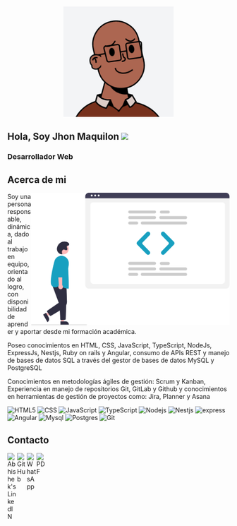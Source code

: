 <div align="center">
<img src="avatar.png"  width="250px"/>
</div>

## Hola, Soy Jhon Maquilon <img src="https://media.giphy.com/media/hvRJCLFzcasrR4ia7z/giphy.gif" width="25px"/> 


### Desarrollador Web


 ## Acerca de mi
<img align="right" src="https://github.com/JFredMC/JFredMC/blob/main/undraw_code_review_re_woeb.svg" width="450" height="300"/>
 
Soy una persona responsable, dinámica, dado al trabajo en equipo, orientado al logro, con disponibilidad de aprender y aportar desde mi formación académica.

Poseo conocimientos en HTML, CSS, JavaScript, TypeScript, NodeJs, ExpressJs, Nestjs, Ruby on rails y Angular, consumo de APIs REST y manejo de bases de datos SQL a través del gestor de bases de datos MySQL y PostgreSQL

Conocimientos en metodologías ágiles de gestión: Scrum y Kanban, Experiencia en manejo de repositorios Git, GitLab y Github y conocimientos en herramientas de gestión de proyectos como: Jira, Planner y Asana

<p>
  <img alt="HTML5" src="https://img.shields.io/badge/-HTML5-fff?style=flat-square&logo=html5&logoColor=blanco" />
  <img alt="CSS" src="https://img.shields.io/badge/-CSS-007ACC?style=flat-square&logo=CSS3&logoColor=white" />
  <img alt="JavaScript" src="https://img.shields.io/badge/-JS-F0db4f?style=flat-square&logo=javascript&logoColor=white" />
  <img alt="TypeScript" src="https://img.shields.io/badge/-TS-3178c6?style=flat-square&logo=typescript&logoColor=white" />
  <img alt="Nodejs" src="https://img.shields.io/badge/-Nodejs-43853d?style=flat-square&logo=Node.js&logoColor=white" />
  <img alt="Nestjs" src="https://img.shields.io/badge/Nestjs-%23E0234E.svg?style=flat-square&logo=nestjs&logoColor=white" />
  <img alt="express" src="https://img.shields.io/badge/-Express-AFACAB?style=flat-square&logo=express&logoColor=white" />
  <img alt="Angular" src="https://img.shields.io/badge/Angular-%23DD0031.svg?style=flat-square&logo=angular&logoColor=white" />
  <img alt="Mysql" src="https://img.shields.io/badge/-Mysql-254E70?style=flat-square&logo=mysql&logoColor=white" />
  <img alt="Postgres" src="https://img.shields.io/badge/Postgres-%23316192.svg?style=flat-square&logo=postgresql&logoColor=white" />
  <img alt="Git" src="https://img.shields.io/badge/-Git-F05032?style=flat-square&logo=git&logoColor=white" />

</p>

## Contacto
<a href="https://www.linkedin.com/in/jfredmc/" target="_blank">
  <img align="left" alt="Abhishek's LinkedIN" width="22px" src="https://cdn-icons-png.flaticon.com/128/145/145807.png" />
</a>
<a href="https://github.com/JFredMC/">
  <img align="left" alt="GitHub" width="22px" src="https://cdn-icons-png.flaticon.com/512/2111/2111432.png" />
</a>
<a href="https://api.whatsapp.com/send?phone=573106643807">
  <img align="left" alt="WhatsApp" width="22px" src="https://cdn-icons-png.flaticon.com/512/1051/1051272.png" />
</a>

<a href="https://github.com/JFredMC/JFredMC/blob/main/Jhon_Maquilon_Perfil.pdf">
  <img align="left" alt="PDF" width="22px" src="https://cdn-icons-png.flaticon.com/512/337/337946.png" />
</a>

<!--
**JFredMC/JFredMC** is a ✨ _special_ ✨ repository because its `README.md` (this file) appears on your GitHub profile.

Here are some ideas to get you started:

- 🔭 I’m currently working on ...
- 🌱 I’m currently learning ...
- 👯 I’m looking to collaborate on ...
- 🤔 I’m looking for help with ...
- 💬 Ask me about ...
- 📫 How to reach me: ...
- 😄 Pronouns: ...
- ⚡ Fun fact: ...
-->
